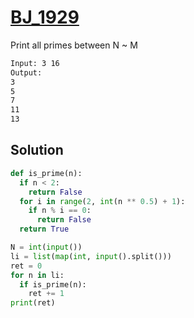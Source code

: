 # [BJ_1929](https://acmicpc.net/problem/1929)

Print all primes between N ~ M

```txt
Input: 3 16
Output:
3
5
7
11
13
```

## Solution

```py
def is_prime(n):
  if n < 2:
    return False
  for i in range(2, int(n ** 0.5) + 1):
    if n % i == 0:
      return False
  return True

N = int(input())
li = list(map(int, input().split()))
ret = 0
for n in li:
  if is_prime(n):
    ret += 1
print(ret)
```
